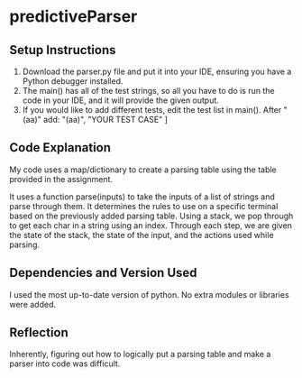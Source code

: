# predictiveParser

## Setup Instructions
1. Download the parser.py file and put it into your IDE, ensuring you have a Python debugger installed. 
2. The main() has all of the test strings, so all you have to do is run the code in your IDE, and it will provide the given output.
3. If you would like to add different tests, edit the test list in main().
             After "(aa)" add:
             "(aa)",
             "YOUR TEST CASE"
             ]

## Code Explanation
My code uses a map/dictionary to create a parsing table using the table provided in the assignment. 

It uses a function parse(inputs) to take the inputs of a list of strings and parse through them. It determines the rules to use on a specific terminal based on the previously added parsing table. Using a stack, we pop through to get each char in a string using an index. Through each step, we are given the state of the stack, the state of the input, and the actions used while parsing.


##  Dependencies and Version Used
I used the most up-to-date version of python. No extra modules or libraries were added.

## Reflection
Inherently, figuring out how to logically put a parsing table and make a parser into code was difficult. 
